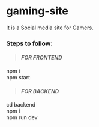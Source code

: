 # gaming-site
It is a Social media site for Gamers.
### Steps to follow:
>#### *FOR FRONTEND*

npm i
<br/>
npm start

>#### *FOR BACKEND*
cd backend
<br/>
npm i
<br/>
npm run dev

